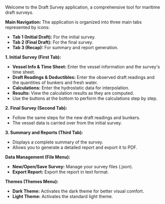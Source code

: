 Welcome to the Draft Survey application, a comprehensive tool for maritime draft surveys.

**Main Navigation:**
The application is organized into three main tabs represented by icons:
- **Tab 1 (Initial Draft):** For the initial survey.
- **Tab 2 (Final Draft):** For the final survey.
- **Tab 3 (Recap):** For summary and report generation.

**1. Initial Survey (First Tab):**
   - **Vessel Info & Time Sheet:** Enter the vessel information and the survey's time sheet.
   - **Draft Readings & Deductibles:** Enter the observed draft readings and the quantities of bunkers and fresh water.
   - **Calculations:** Enter the hydrostatic data for interpolation.
   - **Results:** View the calculation results as they are computed.
   - Use the buttons at the bottom to perform the calculations step by step.

**2. Final Survey (Second Tab):**
   - Follow the same steps for the new draft readings and bunkers.
   - The vessel data is carried over from the initial survey.

**3. Summary and Reports (Third Tab):**
   - Displays a complete summary of the survey.
   - Allows you to generate a detailed report and export it to PDF.

**Data Management (File Menu):**
   - **New/Open/Save Survey:** Manage your survey files (.json).
   - **Export Report:** Export the report in text format.

**Themes (Themes Menu):**
   - **Dark Theme:** Activates the dark theme for better visual comfort.
   - **Light Theme:** Activates the standard light theme.
